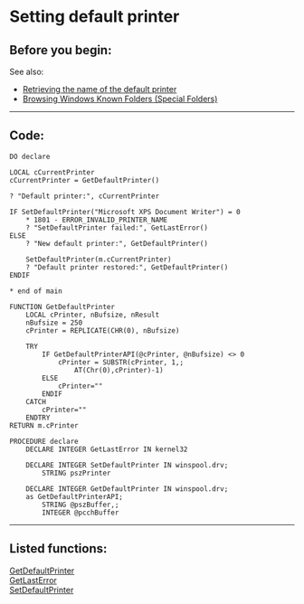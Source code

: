 
# Setting default printer

## Before you begin:
See also:

* [Retrieving the name of the default printer](sample_360.md)  
* [Browsing Windows Known Folders (Special Folders)](sample_576.md)  
  
***  


## Code:
```foxpro  
DO declare

LOCAL cCurrentPrinter
cCurrentPrinter = GetDefaultPrinter()

? "Default printer:", cCurrentPrinter

IF SetDefaultPrinter("Microsoft XPS Document Writer") = 0
	* 1801 - ERROR_INVALID_PRINTER_NAME
	? "SetDefaultPrinter failed:", GetLastError()
ELSE
	? "New default printer:", GetDefaultPrinter()

	SetDefaultPrinter(m.cCurrentPrinter)
	? "Default printer restored:", GetDefaultPrinter()
ENDIF

* end of main

FUNCTION GetDefaultPrinter
	LOCAL cPrinter, nBufsize, nResult
	nBufsize = 250
	cPrinter = REPLICATE(CHR(0), nBufsize)

	TRY
		IF GetDefaultPrinterAPI(@cPrinter, @nBufsize) <> 0
			cPrinter = SUBSTR(cPrinter, 1,;
				AT(Chr(0),cPrinter)-1)
		ELSE
			cPrinter=""
		ENDIF
	CATCH
		cPrinter=""
	ENDTRY
RETURN m.cPrinter

PROCEDURE declare
	DECLARE INTEGER GetLastError IN kernel32
	
	DECLARE INTEGER SetDefaultPrinter IN winspool.drv;
		STRING pszPrinter

	DECLARE INTEGER GetDefaultPrinter IN winspool.drv;
	as GetDefaultPrinterAPI;
		STRING @pszBuffer,;
		INTEGER @pcchBuffer  
```  
***  


## Listed functions:
[GetDefaultPrinter](../libraries/winspool.drv/GetDefaultPrinter.md)  
[GetLastError](../libraries/kernel32/GetLastError.md)  
[SetDefaultPrinter](../libraries/winspool.drv/SetDefaultPrinter.md)  
